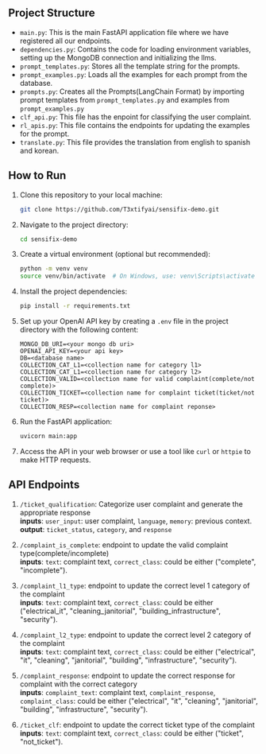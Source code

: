 ## Project Structure

- `main.py`: This is the main FastAPI application file where we have registered all our endpoints.
- `dependencies.py`: Contains the code for loading environment variables, setting up the MongoDB connection and initializing the llms.
- `prompt_templates.py`: Stores all the template string for the prompts.
- `prompt_examples.py`: Loads all the examples for each prompt from the database.
- `prompts.py`: Creates all the Prompts(LangChain Format) by importing prompt templates from `prompt_templates.py` and examples from `prompt_examples.py`
- `clf_api.py`: This file has the enpoint for classifying the user complaint.
- `rl_apis.py`: This file contains the endpoints for updating the examples for the prompt.
- `translate.py`: This file provides the translation from english to spanish and korean.

## How to Run

1. Clone this repository to your local machine:

   ```bash
   git clone https://github.com/T3xtifyai/sensifix-demo.git
   ```

2. Navigate to the project directory:

   ```bash
   cd sensifix-demo
   ```

3. Create a virtual environment (optional but recommended):

   ```bash
   python -m venv venv
   source venv/bin/activate  # On Windows, use: venv\Scripts\activate
   ```

4. Install the project dependencies:

   ```bash
   pip install -r requirements.txt
   ```

5. Set up your OpenAI API key by creating a `.env` file in the project directory with the following content:

   ```
   MONGO_DB_URI=<your mongo db uri>
   OPENAI_API_KEY=<your api key>
   DB=<database name>
   COLLECTION_CAT_L1=<collection name for category l1>
   COLLECTION_CAT_L1=<collection name for category l2>
   COLLECTION_VALID=<collection name for valid complaint(complete/not complete)>
   COLLECTION_TICKET=<collection name for complaint ticket(ticket/not ticket)>
   COLLECTION_RESP=<collection name for complaint reponse>
   ```

6. Run the FastAPI application:

   ```bash
   uvicorn main:app
   ```

7. Access the API in your web browser or use a tool like `curl` or `httpie` to make HTTP requests.

## API Endpoints

1. `/ticket_qualification`: Categorize user complaint and generate the appropriate response<br>
<b>inputs</b>: `user_input`: user complaint, `language`, `memory`: previous context.<br>
<b>output</b>: `ticket_status`, `category`, and `response`

2. `/complaint_is_complete`: endpoint to update the valid complaint type(complete/incomplete)<br>
<b>inputs</b>: `text`: complaint text, `correct_class`: could be either ("complete", "incomplete").

3. `/complaint_l1_type`: endpoint to update the correct level 1 category of the complaint<br>
<b>inputs</b>: `text`: complaint text, `correct_class`: could be either ("electrical_it", "cleaning_janitorial", "building_infrastructure", "security").

4. `/complaint_l2_type`: endpoint to update the correct level 2 category of the complaint<br>
<b>inputs</b>: `text`: complaint text, `correct_class`: could be either ("electrical", "it", "cleaning", "janitorial", "building", "infrastructure", "security").

5. `/complaint_response`: endpoint to update the correct response for complaint with the correct category<br>
<b>inputs</b>: `complaint_text`: complaint text, `complaint_response`, `complaint_class`: could be either ("electrical", "it", "cleaning", "janitorial", "building", "infrastructure", "security").

6. `/ticket_clf`: endpoint to update the correct ticket type of the complaint<br>
<b>inputs</b>: `text`: complaint text, `correct_class`: could be either ("ticket", "not_ticket").